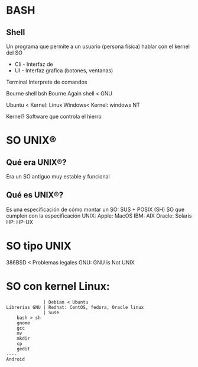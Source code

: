 # BASH

## Shell

Un programa que permite a un usuario (persona física) hablar con el kernel del SO
- Cli - Interfaz de
- UI - Interfaz grafica (botones, ventanas)


Terminal
Interprete de comandos

Bourne shell bsh
Bourne Again shell < GNU

Ubuntu < Kernel: Linux 
Windows< Kernel: windows NT

Kernel? Software que controla el hierro

# SO UNIX® 

## Qué era UNIX®?

Era un SO antiguo muy estable y funcional

## Qué es UNIX®?

Es una especificación de cómo montar un SO: SUS + POSIX (SH)
SO que cumplen con la especificación UNIX:
    Apple:  MacOS
    IBM:    AIX
    Oracle: Solaris
    HP:     HP-UX

# SO tipo UNIX

386BSD < Problemas legales
GNU: GNU is Not UNIX

# SO con kernel Linux:
                  | Debian < Ubuntu
    Librerias GNU | Redhat: CentOS, fedora, Oracle linux
                  | Suse
        bash > sh
        gnome
        gcc
        mv
        mkdir
        cp
        gedit
    ----
    Android